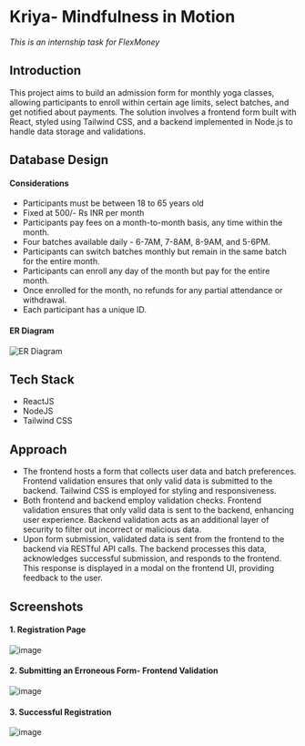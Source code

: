 # Kriya- Mindfulness in Motion
_This is an internship task for FlexMoney_


## Introduction
This project aims to build an admission form for monthly yoga classes, allowing participants to enroll within certain age limits, select batches, and get notified about payments. The solution involves a frontend form built with React, styled using Tailwind CSS, and a backend implemented in Node.js to handle data storage and validations.

## Database Design
#### Considerations
- Participants must be between 18 to 65 years old
- Fixed at 500/- Rs INR per month
- Participants pay fees on a month-to-month basis, any time within the month.
- Four batches available daily - 6-7AM, 7-8AM, 8-9AM, and 5-6PM.
- Participants can switch batches monthly but remain in the same batch for the entire month.
- Participants can enroll any day of the month but pay for the entire month.
- Once enrolled for the month, no refunds for any partial attendance or withdrawal.
- Each participant has a unique ID.

#### ER Diagram
![ER Diagram](https://private-user-images.githubusercontent.com/104186531/291634845-8cc48a7a-5339-4921-bcb4-a5ab5b8759df.png?jwt=eyJhbGciOiJIUzI1NiIsInR5cCI6IkpXVCJ9.eyJpc3MiOiJnaXRodWIuY29tIiwiYXVkIjoicmF3LmdpdGh1YnVzZXJjb250ZW50LmNvbSIsImtleSI6ImtleTEiLCJleHAiOjE3MDMwMDAxOTQsIm5iZiI6MTcwMjk5OTg5NCwicGF0aCI6Ii8xMDQxODY1MzEvMjkxNjM0ODQ1LThjYzQ4YTdhLTUzMzktNDkyMS1iY2I0LWE1YWI1Yjg3NTlkZi5wbmc_WC1BbXotQWxnb3JpdGhtPUFXUzQtSE1BQy1TSEEyNTYmWC1BbXotQ3JlZGVudGlhbD1BS0lBSVdOSllBWDRDU1ZFSDUzQSUyRjIwMjMxMjE5JTJGdXMtZWFzdC0xJTJGczMlMkZhd3M0X3JlcXVlc3QmWC1BbXotRGF0ZT0yMDIzMTIxOVQxNTMxMzRaJlgtQW16LUV4cGlyZXM9MzAwJlgtQW16LVNpZ25hdHVyZT1jZTBkZjQ5NmVkZjc1OTQyNWFhZTJjNTFkMTc1ZjgzYWE1OTkxNmMzYTdkMWM0OTUwM2MxZTc5NmJjY2NiMjM2JlgtQW16LVNpZ25lZEhlYWRlcnM9aG9zdCZhY3Rvcl9pZD0wJmtleV9pZD0wJnJlcG9faWQ9MCJ9.IA9N9nhn1rv5_0Mvrrm0GjG9c6d9CN4J3ygBqkIf4SE)

## Tech Stack
- ReactJS
- NodeJS
- Tailwind CSS

## Approach
- The frontend hosts a form that collects user data and batch preferences. Frontend validation ensures that only valid data is submitted to the backend. Tailwind CSS is employed for styling and responsiveness.
- Both frontend and backend employ validation checks. Frontend validation ensures that only valid data is sent to the backend, enhancing user experience. Backend validation acts as an additional layer of security to filter out incorrect or malicious data.
- Upon form submission, validated data is sent from the frontend to the backend via RESTful API calls. The backend processes this data, acknowledges successful submission, and responds to the frontend. This response is displayed in a modal on the frontend UI, providing feedback to the user.


## Screenshots
#### 1. Registration Page
![image](https://github.com/abhay-8/kriya/assets/104186531/1ebdc25d-def0-4607-b004-18418d03ceb4)

#### 2. Submitting an Erroneous Form- Frontend Validation
![image](https://github.com/abhay-8/kriya/assets/104186531/e85ff053-aa0b-49b5-8903-8b00b0851a35)

#### 3. Successful Registration
![image](https://github.com/abhay-8/kriya/assets/104186531/1ecbc111-c929-42a7-b510-748f780564d2)




